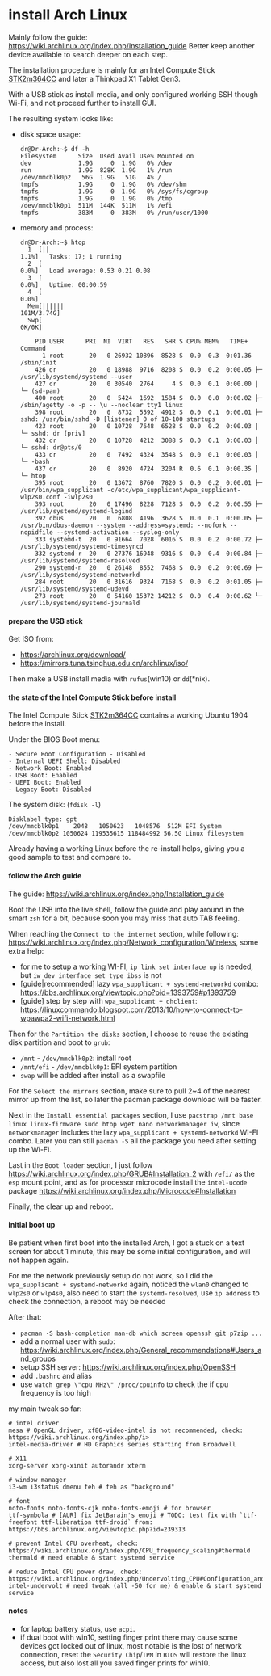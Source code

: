 # install Arch Linux

Mainly follow the guide: https://wiki.archlinux.org/index.php/Installation_guide
Better keep another device available to search deeper on each step.

The installation procedure is mainly for
  an Intel Compute Stick [STK2m364CC](https://ark.intel.com/content/www/us/en/ark/products/91981/intel-compute-stick-stk2m364cc.html)
  and later a Thinkpad X1 Tablet Gen3.

With a USB stick as install media, and only configured working SSH though Wi-Fi, and not proceed further to install GUI.

The resulting system looks like:
- disk space usage:
  ```
  dr@Dr-Arch:~$ df -h
  Filesystem      Size  Used Avail Use% Mounted on
  dev             1.9G     0  1.9G   0% /dev
  run             1.9G  828K  1.9G   1% /run
  /dev/mmcblk0p2   56G  1.9G   51G   4% /
  tmpfs           1.9G     0  1.9G   0% /dev/shm
  tmpfs           1.9G     0  1.9G   0% /sys/fs/cgroup
  tmpfs           1.9G     0  1.9G   0% /tmp
  /dev/mmcblk0p1  511M  144K  511M   1% /efi
  tmpfs           383M     0  383M   0% /run/user/1000
  ```
- memory and process:
  ```
  dr@Dr-Arch:~$ htop
    1  [||                                                                                1.1%]   Tasks: 17; 1 running
    2  [                                                                                  0.0%]   Load average: 0.53 0.21 0.08 
    3  [                                                                                  0.0%]   Uptime: 00:00:59
    4  [                                                                                  0.0%]
    Mem[||||||                                                                      101M/3.74G]
    Swp[                                                                                 0K/0K]
  
      PID USER      PRI  NI  VIRT   RES   SHR S CPU% MEM%   TIME+  Command
        1 root       20   0 26932 10896  8528 S  0.0  0.3  0:01.36 /sbin/init
      426 dr         20   0 18988  9716  8208 S  0.0  0.2  0:00.05 ├─ /usr/lib/systemd/systemd --user
      427 dr         20   0 30540  2764     4 S  0.0  0.1  0:00.00 │  └─ (sd-pam)
      400 root       20   0  5424  1692  1584 S  0.0  0.0  0:00.02 ├─ /sbin/agetty -o -p -- \u --noclear tty1 linux
      398 root       20   0  8732  5592  4912 S  0.0  0.1  0:00.01 ├─ sshd: /usr/bin/sshd -D [listener] 0 of 10-100 startups
      423 root       20   0 10728  7648  6528 S  0.0  0.2  0:00.03 │  └─ sshd: dr [priv]
      432 dr         20   0 10728  4212  3088 S  0.0  0.1  0:00.03 │     └─ sshd: dr@pts/0
      433 dr         20   0  7492  4324  3548 S  0.0  0.1  0:00.03 │        └─ -bash
      437 dr         20   0  8920  4724  3204 R  0.6  0.1  0:00.35 │           └─ htop
      395 root       20   0 13672  8760  7820 S  0.0  0.2  0:00.01 ├─ /usr/bin/wpa_supplicant -c/etc/wpa_supplicant/wpa_supplicant-wlp2s0.conf -iwlp2s0
      393 root       20   0 17496  8228  7128 S  0.0  0.2  0:00.55 ├─ /usr/lib/systemd/systemd-logind
      392 dbus       20   0  6808  4196  3628 S  0.0  0.1  0:00.05 ├─ /usr/bin/dbus-daemon --system --address=systemd: --nofork --nopidfile --systemd-activation --syslog-only
      333 systemd-t  20   0 91664  7028  6016 S  0.0  0.2  0:00.72 ├─ /usr/lib/systemd/systemd-timesyncd
      332 systemd-r  20   0 27376 16948  9316 S  0.0  0.4  0:00.84 ├─ /usr/lib/systemd/systemd-resolved
      290 systemd-n  20   0 26148  8552  7468 S  0.0  0.2  0:00.69 ├─ /usr/lib/systemd/systemd-networkd
      284 root       20   0 31616  9324  7168 S  0.0  0.2  0:01.05 ├─ /usr/lib/systemd/systemd-udevd
      273 root       20   0 54160 15372 14212 S  0.0  0.4  0:00.62 └─ /usr/lib/systemd/systemd-journald
  ```


#### prepare the USB stick

Get ISO from:
- https://archlinux.org/download/
- https://mirrors.tuna.tsinghua.edu.cn/archlinux/iso/

Then make a USB install media with `rufus`(win10) or `dd`(*nix).


#### the state of the Intel Compute Stick before install

The Intel Compute Stick [STK2m364CC](https://ark.intel.com/content/www/us/en/ark/products/91981/intel-compute-stick-stk2m364cc.html) contains a working Ubuntu 1904 before the install.

Under the BIOS Boot menu:
```
- Secure Boot Configuration - Disabled
- Internal UEFI Shell: Disabled
- Network Boot: Enabled
- USB Boot: Enabled
- UEFI Boot: Enabled
- Legacy Boot: Disabled
```

The system disk: (`fdisk -l`)
```
Disklabel type: gpt
/dev/mmcblk0p1    2048   1050623   1048576  512M EFI System
/dev/mmcblk0p2 1050624 119535615 118484992 56.5G Linux filesystem
```

Already having a working Linux before the re-install helps, giving you a good sample to test and compare to.


#### follow the Arch guide

The guide: https://wiki.archlinux.org/index.php/Installation_guide

Boot the USB into the live shell,
follow the guide and play around in the smart `zsh` for a bit,
because soon you may miss that auto TAB feeling.

When reaching the `Connect to the internet` section,
while following: https://wiki.archlinux.org/index.php/Network_configuration/Wireless,
some extra help:
- for me to setup a working WI-FI, `ip link set interface up` is needed, but `iw dev interface set type ibss` is not
- [guide|recommended] lazy `wpa_supplicant + systemd-networkd` combo: https://bbs.archlinux.org/viewtopic.php?pid=1393759#p1393759
- [guide] step by step with `wpa_supplicant + dhclient`: https://linuxcommando.blogspot.com/2013/10/how-to-connect-to-wpawpa2-wifi-network.html

Then for the `Partition the disks` section,
I choose to reuse the existing disk partition and boot to `grub`:
- `/mnt` - `/dev/mmcblk0p2`: install root
- `/mnt/efi` - `/dev/mmcblk0p1`: EFI system partition
- `swap` will be added after install as a swapfile

For the `Select the mirrors` section,
make sure to pull 2~4 of the nearest mirror up from the list,
so later the pacman package download will be faster.

Next in the `Install essential packages` section,
I use `pacstrap /mnt base linux linux-firmware sudo htop wget nano networkmanager iw`,
since `networkmanager` includes the lazy `wpa_supplicant + systemd-networkd` WI-FI combo.
Later you can still `pacman -S` all the package you need after setting up the Wi-Fi.

Last in the `Boot loader` section,
I just follow https://wiki.archlinux.org/index.php/GRUB#Installation_2 with `/efi/` as the `esp` mount point,
and as for processor microcode install the `intel-ucode` package https://wiki.archlinux.org/index.php/Microcode#Installation

Finally, the clear up and reboot.


#### initial boot up

Be patient when first boot into the installed Arch,
I got a stuck on a text screen for about 1 minute,
this may be some initial configuration, and will not happen again.

For me the network previously setup do not work,
  so I did the `wpa_supplicant + systemd-networkd` again, noticed the `wlan0` changed to `wlp2s0` or `wlp4s0`,
  also need to start the `systemd-resolved`,
  use `ip address` to check the connection, a reboot may be needed

After that:
- `pacman -S bash-completion man-db which screen openssh git p7zip ...`
- add a normal user with `sudo`: https://wiki.archlinux.org/index.php/General_recommendations#Users_and_groups
- setup SSH server: https://wiki.archlinux.org/index.php/OpenSSH
- add `.bashrc` and alias
- use `watch grep \"cpu MHz\" /proc/cpuinfo` to check the if cpu frequency is too high

my main tweak so far:
```
# intel driver
mesa # OpenGL driver, xf86-video-intel is not recommended, check: https://wiki.archlinux.org/index.php/i>
intel-media-driver # HD Graphics series starting from Broadwell

# X11
xorg-server xorg-xinit autorandr xterm

# window manager
i3-wm i3status dmenu feh # feh as "background"

# font
noto-fonts noto-fonts-cjk noto-fonts-emoji # for browser
ttf-symbola # [AUR] fix JetBarain's emoji # TODO: test fix with `ttf-freefont ttf-liberation ttf-droid` from: https://bbs.archlinux.org/viewtopic.php?id=239313

# prevent Intel CPU overheat, check: https://wiki.archlinux.org/index.php/CPU_frequency_scaling#thermald
thermald # need enable & start systemd service

# reduce Intel CPU power draw, check: https://wiki.archlinux.org/index.php/Undervolting_CPU#Configuration_and_usage
intel-undervolt # need tweak (all -50 for me) & enable & start systemd service
```


#### notes

- for laptop battery status, use `acpi`.
- if dual boot with win10, setting finger print there may cause some devices got locked out of linux,
    most notable is the lost of network connection,
    reset the `Security Chip`/`TPM` in `BIOS` will restore the linux access,
    but also lost all you saved finger prints for win10.

